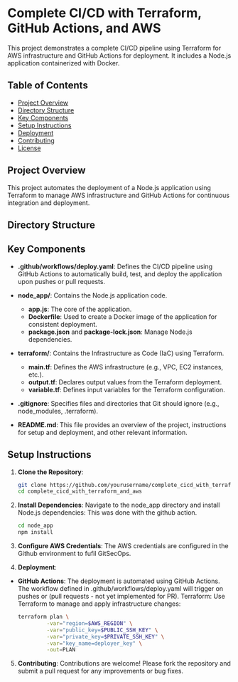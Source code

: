 # Complete CI/CD with Terraform, GitHub Actions, and AWS

This project demonstrates a complete CI/CD pipeline using Terraform for AWS infrastructure and GitHub Actions for deployment. It includes a Node.js application containerized with Docker.

## Table of Contents

- [Project Overview](#project-overview)
- [Directory Structure](#directory-structure)
- [Key Components](#key-components)
- [Setup Instructions](#setup-instructions)
- [Deployment](#deployment)
- [Contributing](#contributing)
- [License](#license)

## Project Overview

This project automates the deployment of a Node.js application using Terraform to manage AWS infrastructure and GitHub Actions for continuous integration and deployment.

## Directory Structure

## Key Components

- **.github/workflows/deploy.yaml**: Defines the CI/CD pipeline using GitHub Actions to automatically build, test, and deploy the application upon pushes or pull requests.

- **node_app/**: Contains the Node.js application code.
  - **app.js**: The core of the application.
  - **Dockerfile**: Used to create a Docker image of the application for consistent deployment.
  - **package.json** and **package-lock.json**: Manage Node.js dependencies.

- **terraform/**: Contains the Infrastructure as Code (IaC) using Terraform.
  - **main.tf**: Defines the AWS infrastructure (e.g., VPC, EC2 instances, etc.).
  - **output.tf**: Declares output values from the Terraform deployment.
  - **variable.tf**: Defines input variables for the Terraform configuration.

- **.gitignore**: Specifies files and directories that Git should ignore (e.g., node_modules, .terraform).

- **README.md**: This file provides an overview of the project, instructions for setup and deployment, and other relevant information.

## Setup Instructions

1. **Clone the Repository**:
   ```bash
   git clone https://github.com/yourusername/complete_cicd_with_terraform_and_aws.git
   cd complete_cicd_with_terraform_and_aws
   ```
2. **Install Dependencies**:
Navigate to the node_app directory and install Node.js dependencies:   This was done with the github action.
   ```bash
   cd node_app
   npm install   
   ```

3. **Configure AWS Credentials**:
The AWS credentials are configured in the Github environment to fufil GitSecOps.

4. **Deployment**:
- **GitHub Actions**: The deployment is automated using GitHub Actions. The workflow defined in .github/workflows/deploy.yaml will trigger on pushes or (pull requests - not yet implemented for PR).
Terraform: Use Terraform to manage and apply infrastructure changes:
   ```bash
   terraform plan \
            -var="region=$AWS_REGION" \
            -var="public_key=$PUBLIC_SSH_KEY" \
            -var="private_key=$PRIVATE_SSH_KEY" \
            -var="key_name=deployer_key" \
            -out=PLAN  
   ```
5. **Contributing**:
Contributions are welcome! Please fork the repository and submit a pull request for any improvements or bug fixes.




